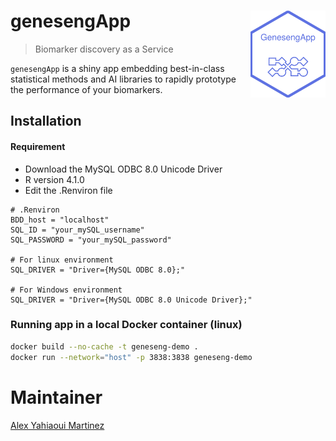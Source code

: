 
<!-- README.md is generated from README.Rmd. Please edit that file -->

# genesengApp <a href=#><img src='inst/logo.png' align="right" height="139" /></a>

> Biomarker discovery as a Service

`genesengApp` is a shiny app embedding best-in-class statistical methods
and AI libraries to rapidly prototype the performance of your
biomarkers.

## Installation

#### Requirement

- Download the MySQL ODBC 8.0 Unicode Driver
- R version 4.1.0
- Edit the .Renviron file

<!-- -->

    # .Renviron
    BDD_host = "localhost"
    SQL_ID = "your_mySQL_username"
    SQL_PASSWORD = "your_mySQL_password"

    # For linux environment
    SQL_DRIVER = "Driver={MySQL ODBC 8.0};" 

    # For Windows environment
    SQL_DRIVER = "Driver={MySQL ODBC 8.0 Unicode Driver};"


### Running app in a local Docker container (linux)

``` bash
docker build --no-cache -t geneseng-demo .
docker run --network="host" -p 3838:3838 geneseng-demo
```


# Maintainer

[Alex Yahiaoui Martinez](https://github.com/alexym1)
